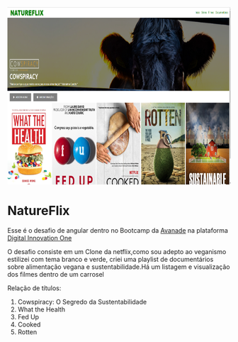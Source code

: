 <p align="center">
    <img src="https://github.com/rubensfranklin/NatureFlix/blob/main/Nature%20FLix.png" alt="Image" width="800" height="400" />
</p>

# NatureFlix

Esse é o desafio de angular dentro no Bootcamp da [Avanade](https://www.avanade.com/pt-br) na plataforma [Digital Innovation One](https://digitalinnovation.one/)

O desafio consiste em um Clone da netflix,como sou adepto ao veganismo estilizei com tema branco e verde, criei uma playlist de documentários sobre alimentação vegana e sustentabilidade.Há um listagem e visualização dos filmes dentro de um carrosel

Relação de títulos:


1) Cowspiracy: O Segredo da Sustentabilidade
2) What the Health
3) Fed Up
4) Cooked
5) Rotten
